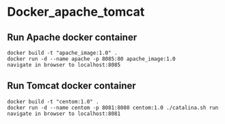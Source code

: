 # Docker_apache_tomcat

## Run Apache docker container
    docker build -t "apache_image:1.0" .
    docker run -d --name apache -p 8085:80 apache_image:1.0
    navigate in browser to localhost:8085

## Run Tomcat docker container
    docker build -t "centom:1.0" .
    docker run -d --name centom -p 8081:8080 centom:1.0 ./catalina.sh run
    navigate in browser to localhost:8081